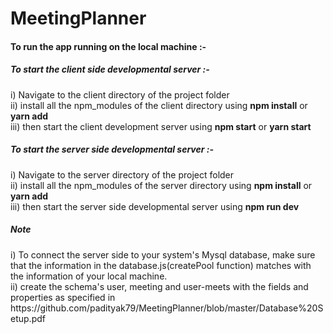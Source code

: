 # MeetingPlanner
<h4>To run the app running on the local machine :-</h4>
<h5>To start the client side developmental server :- </h5>
  i)   Navigate to the client directory of the project folder<br/>
  ii)  install all the npm_modules of the client directory using <b>npm install</b> or <b>yarn add</b><br/>
  iii) then start the client development server using <b>npm start</b> or <b>yarn start</b><br/>  

<h5>To start the server side developmental server :- </h5>
  i)   Navigate to the server directory of the project folder<br/>
  ii)  install all the npm_modules of the server directory using <b>npm install</b> or <b>yarn add</b><br/>
  iii) then start the server side developmental server using <b>npm run dev</b><br/>

<h5>Note</h5>
i)  To connect the server side to your system's Mysql database, make sure that the information in the database.js(createPool function) matches with the information of your local machine.</br>
ii) create the schema's user, meeting and user-meets with the fields and properties as specified in https://github.com/padityak79/MeetingPlanner/blob/master/Database%20Setup.pdf 
